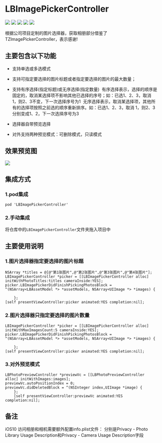 # LBImagePickerController
![](https://img.shields.io/badge/build-passing-brightgreen.svg)
![](https://img.shields.io/badge/license-MIT-blue.svg)
![](https://img.shields.io/badge/language-Obj--C-orange.svg)
![](https://img.shields.io/badge/plateform-iOS%207%2B-brightgreen.svg)
![](https://img.shields.io/badge/pod-1.0.0-orange.svg)


根据公司项目定制的图片选择器，获取相册部分借鉴了TZImagePickerController，表示感谢!


## 主要包含以下功能

- 支持单选或多选模式
- 支持可指定要选择的图片标题或者指定要选择的图片的最大数量；
- 支持有序选择(指定标题)或无序选择(指定数量)
  有序选择表示，选择的顺序是固定的，取消某选择项不影响其他已选择的序号；如：已选1、2、3，取消 1，则2、3不变，下一次选择序号为1
  无序选择表示，取消某选择项，其他所有的选择项按照之前选的顺序重新排序。如：已选1、2、3，取消 1，则2、3分别变成1、2，下一次选择序号为3

- 选择器自带预览选择
- 对外支持两种预览模式：可删除模式，只读模式

## 效果预览图
![](LBImagePickerControllerDemo.gif)


## 集成方式
### 1.pod集成

```
pod 'LBImagePickerController'

```

### 2.手动集成

将仓库中的`LBImagePickerController`文件夹拖入项目中



## 主要使用说明

### 1.图片选择器指定要选择的图片标题

``` objectiveOC
NSArray *titles = @[@"第1张图片",@"第2张图片",@"第3张图片",@"第4张图片"];
LBImagePickerController *picker = [[LBImagePickerController alloc] initWithPhotoTitles:titles cameraInside:YES];
picker.LBImagePickerDidFinishPickingPhotosBlock = ^(NSArray<LBAssetModel *> *assetModels, NSArray<UIImage *> *images) {
 
    };
[self presentViewController:picker animated:YES completion:nil];
```

### 2.图片选择器只指定要选择的图片数量

``` objectiveOC
LBImagePickerController *picker = [[LBImagePickerController alloc] initWithMaxImagesCount:5 cameraInside:YES];
picker.LBImagePickerDidFinishPickingPhotosBlock = ^(NSArray<LBAssetModel *> *assetModels, NSArray<UIImage *> *images) {
 
    };
[self presentViewController:picker animated:YES completion:nil];
```

### 3.对外预览模式

``` objectiveOC
LBPhotoPreviewController *previewVc = [[LBPhotoPreviewController alloc] initWithImages:images];
previewVc.autoPositionIndex = 0;
previewVc.didDeletedBlock = ^(NSInteger index,UIImage *image) {     
    };
    [self presentViewController:previewVc animated:YES completion:nil];
```

## 备注
iOS10 访问相册和相机需要额外配置info.plist文件：
分别是Privacy - Photo Library Usage Description和Privacy - Camera Usage Description字段
